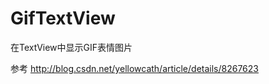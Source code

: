 GifTextView
===========

在TextView中显示GIF表情图片

参考
http://blog.csdn.net/yellowcath/article/details/8267623

